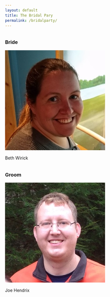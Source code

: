 ```yaml
---
layout: default
title: The Bridal Pary
permalink: /bridalparty/
---
```


<div style="display: flex; flex-wrap: wrap;">

<div>

### Bride

<img src="/images/beth.jpg" class="bridalpartyphoto" />

Beth Wirick

</div><div>

### Groom

<img src="/images/joe.jpg" class="bridalpartyphoto" />

Joe Hendrix

</div></div>